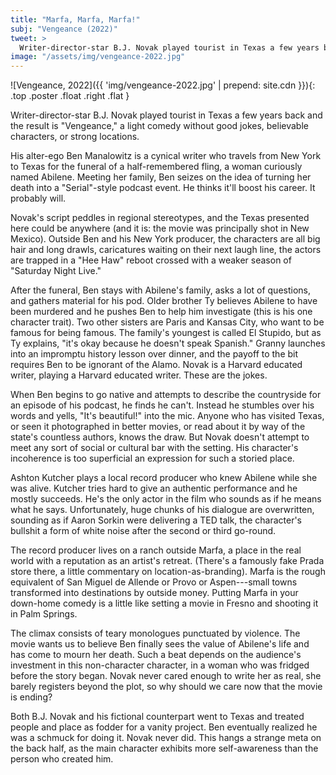 ```yaml
---
title: "Marfa, Marfa, Marfa!"
subj: "Vengeance (2022)"
tweet: >
  Writer-director-star B.J. Novak played tourist in Texas a few years back and "Vengeance" is the result.
image: "/assets/img/vengeance-2022.jpg"
---
```


![Vengeance, 2022]({{ 'img/vengeance-2022.jpg' | prepend: site.cdn }}){: .top .poster .float .right .flat }

Writer-director-star B.J. Novak played tourist in Texas a few years back and the result is "Vengeance," a light comedy without good jokes, believable characters, or strong locations. 

His alter-ego Ben Manalowitz is a cynical writer who travels from New York to Texas for the funeral of a half-remembered fling, a woman curiously named Abilene. Meeting her family, Ben seizes on the idea of turning her death into a "Serial"-style podcast event. He thinks it'll boost his career. It probably will.

Novak's script peddles in regional stereotypes, and the Texas presented here could be anywhere (and it is: the movie was principally shot in New Mexico). Outside Ben and his New York producer, the characters are all big hair and long drawls, caricatures waiting on their next laugh line, the actors are trapped in a "Hee Haw" reboot crossed with a weaker season of "Saturday Night Live." 

After the funeral, Ben stays with Abilene's family, asks a lot of questions, and gathers material for his pod. Older brother Ty believes Abilene to have been murdered and he pushes Ben to help him investigate (this is his one character trait). Two other sisters are Paris and Kansas City, who want to be famous for being famous. The family's youngest is called El Stupido, but as Ty explains, "it's okay because he doesn't speak Spanish." Granny launches into an impromptu history lesson over dinner, and the payoff to the bit requires Ben to be ignorant of the Alamo. Novak is a Harvard educated writer, playing a Harvard educated writer. These are the jokes.

When Ben begins to go native and attempts to describe the countryside for an episode of his podcast, he finds he can't. Instead he stumbles over his words and yells, "It's beautiful!" into the mic. Anyone who has visited Texas, or seen it photographed in better movies, or read about it by way of the state's countless authors, knows the draw. But Novak doesn't attempt to meet any sort of social or cultural bar with the setting. His character's incoherence is too superficial an expression for such a storied place.

Ashton Kutcher plays a local record producer who knew Abilene while she was alive. Kutcher tries hard to give an authentic performance and he mostly succeeds. He's the only actor in the film who sounds as if he means what he says. Unfortunately, huge chunks of his dialogue are overwritten, sounding as if Aaron Sorkin were delivering a TED talk, the character's bullshit a form of white noise after the second or third go-round.

The record producer lives on a ranch outside Marfa, a place in the real world with a reputation as an artist's retreat. (There's a famously fake Prada store there, a little commentary on location-as-branding). Marfa is the rough equivalent of San Miguel de Allende or Provo or Aspen---small towns transformed into destinations by outside money. Putting Marfa in your down-home comedy is a little like setting a movie in Fresno and shooting it in Palm Springs.

The climax consists of teary monologues punctuated by violence. The movie wants us to believe Ben finally sees the value of Abilene's life and has come to mourn her death. Such a beat depends on the audience's investment in this non-character character, in a woman who was fridged before the story began. Novak never cared enough to write her as real, she barely registers beyond the plot, so why should we care now that the movie is ending?

Both B.J. Novak and his fictional counterpart went to Texas and treated people and place as fodder for a vanity project. Ben eventually realized he was a schmuck for doing it. Novak never did. This hangs a strange meta on the back half, as the main character exhibits more self-awareness than the person who created him.
